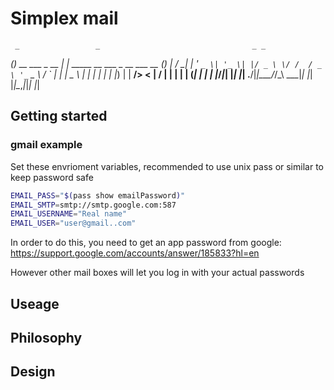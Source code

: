 # Simplex mail
     _                 _                                  _ _ 
 ___(_)_ __ ___  _ __ | | _____  __   ___ _ __ ___   __ _(_) |
/ __| | '_ ` _ \| '_ \| |/ _ \ \/ /  / _ \ '_ ` _ \ / _` | | |
\__ \ | | | | | | |_) | |  __/>  <  |  __/ | | | | | (_| | | |
|___/_|_| |_| |_| .__/|_|\___/_/\_\  \___|_| |_| |_|\__,_|_|_|
                |_|                                           


## Getting started

### gmail example

Set these envrioment variables, recommended to use unix pass or similar to keep password safe
```bash
EMAIL_PASS="$(pass show emailPassword)"
EMAIL_SMTP=smtp://smtp.google.com:587
EMAIL_USERNAME="Real name"
EMAIL_USER="user@gmail..com"
```

In order to do this, you need to get an app password from google:
https://support.google.com/accounts/answer/185833?hl=en

However other mail boxes will let you log in with your actual passwords 


## Useage

## Philosophy 

## Design





